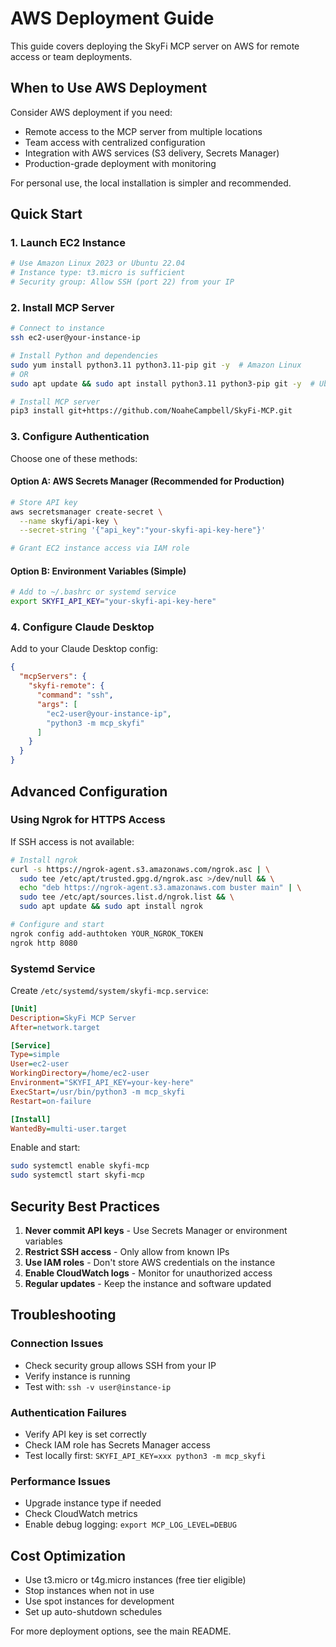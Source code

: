 # AWS Deployment Guide

This guide covers deploying the SkyFi MCP server on AWS for remote access or team deployments.

## When to Use AWS Deployment

Consider AWS deployment if you need:
- Remote access to the MCP server from multiple locations
- Team access with centralized configuration
- Integration with AWS services (S3 delivery, Secrets Manager)
- Production-grade deployment with monitoring

For personal use, the local installation is simpler and recommended.

## Quick Start

### 1. Launch EC2 Instance

```bash
# Use Amazon Linux 2023 or Ubuntu 22.04
# Instance type: t3.micro is sufficient
# Security group: Allow SSH (port 22) from your IP
```

### 2. Install MCP Server

```bash
# Connect to instance
ssh ec2-user@your-instance-ip

# Install Python and dependencies
sudo yum install python3.11 python3.11-pip git -y  # Amazon Linux
# OR
sudo apt update && sudo apt install python3.11 python3-pip git -y  # Ubuntu

# Install MCP server
pip3 install git+https://github.com/NoaheCampbell/SkyFi-MCP.git
```

### 3. Configure Authentication

Choose one of these methods:

#### Option A: AWS Secrets Manager (Recommended for Production)

```bash
# Store API key
aws secretsmanager create-secret \
  --name skyfi/api-key \
  --secret-string '{"api_key":"your-skyfi-api-key-here"}'

# Grant EC2 instance access via IAM role
```

#### Option B: Environment Variables (Simple)

```bash
# Add to ~/.bashrc or systemd service
export SKYFI_API_KEY="your-skyfi-api-key-here"
```

### 4. Configure Claude Desktop

Add to your Claude Desktop config:

```json
{
  "mcpServers": {
    "skyfi-remote": {
      "command": "ssh",
      "args": [
        "ec2-user@your-instance-ip",
        "python3 -m mcp_skyfi"
      ]
    }
  }
}
```

## Advanced Configuration

### Using Ngrok for HTTPS Access

If SSH access is not available:

```bash
# Install ngrok
curl -s https://ngrok-agent.s3.amazonaws.com/ngrok.asc | \
  sudo tee /etc/apt/trusted.gpg.d/ngrok.asc >/dev/null && \
  echo "deb https://ngrok-agent.s3.amazonaws.com buster main" | \
  sudo tee /etc/apt/sources.list.d/ngrok.list && \
  sudo apt update && sudo apt install ngrok

# Configure and start
ngrok config add-authtoken YOUR_NGROK_TOKEN
ngrok http 8080
```

### Systemd Service

Create `/etc/systemd/system/skyfi-mcp.service`:

```ini
[Unit]
Description=SkyFi MCP Server
After=network.target

[Service]
Type=simple
User=ec2-user
WorkingDirectory=/home/ec2-user
Environment="SKYFI_API_KEY=your-key-here"
ExecStart=/usr/bin/python3 -m mcp_skyfi
Restart=on-failure

[Install]
WantedBy=multi-user.target
```

Enable and start:
```bash
sudo systemctl enable skyfi-mcp
sudo systemctl start skyfi-mcp
```

## Security Best Practices

1. **Never commit API keys** - Use Secrets Manager or environment variables
2. **Restrict SSH access** - Only allow from known IPs
3. **Use IAM roles** - Don't store AWS credentials on the instance
4. **Enable CloudWatch logs** - Monitor for unauthorized access
5. **Regular updates** - Keep the instance and software updated

## Troubleshooting

### Connection Issues
- Check security group allows SSH from your IP
- Verify instance is running
- Test with: `ssh -v user@instance-ip`

### Authentication Failures
- Verify API key is set correctly
- Check IAM role has Secrets Manager access
- Test locally first: `SKYFI_API_KEY=xxx python3 -m mcp_skyfi`

### Performance Issues
- Upgrade instance type if needed
- Check CloudWatch metrics
- Enable debug logging: `export MCP_LOG_LEVEL=DEBUG`

## Cost Optimization

- Use t3.micro or t4g.micro instances (free tier eligible)
- Stop instances when not in use
- Use spot instances for development
- Set up auto-shutdown schedules

For more deployment options, see the main README.